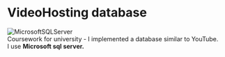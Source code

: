 # VideoHosting database
![MicrosoftSQLServer](https://img.shields.io/badge/Microsoft%20SQL%20Server-CC2927?style=for-the-badge&logo=microsoft%20sql%20server&logoColor=white)  
Coursework for university - I implemented a database similar to YouTube.   
I use **Microsoft sql server.**
